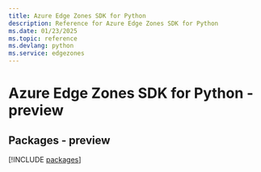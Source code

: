 ```yaml
---
title: Azure Edge Zones SDK for Python
description: Reference for Azure Edge Zones SDK for Python
ms.date: 01/23/2025
ms.topic: reference
ms.devlang: python
ms.service: edgezones
---
```

# Azure Edge Zones SDK for Python - preview
## Packages - preview
[!INCLUDE [packages](edge-zones-index.md)]